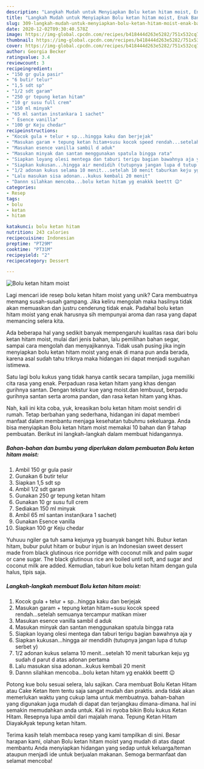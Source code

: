```yaml
---
description: "Langkah Mudah untuk Menyiapkan Bolu ketan hitam moist, Enak Banget"
title: "Langkah Mudah untuk Menyiapkan Bolu ketan hitam moist, Enak Banget"
slug: 309-langkah-mudah-untuk-menyiapkan-bolu-ketan-hitam-moist-enak-banget
date: 2020-12-02T09:30:40.578Z
image: https://img-global.cpcdn.com/recipes/b418444d263e5282/751x532cq70/bolu-ketan-hitam-moist-foto-resep-utama.jpg
thumbnail: https://img-global.cpcdn.com/recipes/b418444d263e5282/751x532cq70/bolu-ketan-hitam-moist-foto-resep-utama.jpg
cover: https://img-global.cpcdn.com/recipes/b418444d263e5282/751x532cq70/bolu-ketan-hitam-moist-foto-resep-utama.jpg
author: Georgia Becker
ratingvalue: 3.4
reviewcount: 3
recipeingredient:
- "150 gr gula pasir"
- "6 butir telur"
- "1,5 sdt sp"
- "1/2 sdt garam"
- "250 gr tepung ketan hitam"
- "10 gr susu full crem"
- "150 ml minyak"
- "65 ml santan instankara 1 sachet"
- " Esence vanilla"
- "100 gr Keju chedar"
recipeinstructions:
- "Kocok gula + telur + sp...hingga kaku dan berjejak"
- "Masukan garam + tepung ketan hitam+susu kocok speed rendah...setelah semuanya tercampur matikan mixer"
- "Masukan esence vanilla sambil d aduk"
- "Masukan minyak dan santan menggunakan spatula bingga rata"
- "Siapkan loyang olesi mentega dan taburi terigu bagian bawahnya aja y"
- "Siapkan kukusan...hingga air mendidih (tutupnya jangan lupa d tutup serbet y)"
- "1/2 adonan kukus selama 10 menit...setelah 10 menit taburkan keju yg sudah d parut d atas adonan pertama"
- "Lalu masukan sisa adonan...kukus kembali 20 menit"
- "Dannn silahkan mencoba...bolu ketan hitam yg enakkk beettt 😉"
categories:
- Resep
tags:
- bolu
- ketan
- hitam

katakunci: bolu ketan hitam 
nutrition: 243 calories
recipecuisine: Indonesian
preptime: "PT29M"
cooktime: "PT31M"
recipeyield: "2"
recipecategory: Dessert

---
```



![Bolu ketan hitam moist](https://img-global.cpcdn.com/recipes/b418444d263e5282/751x532cq70/bolu-ketan-hitam-moist-foto-resep-utama.jpg)

Lagi mencari ide resep bolu ketan hitam moist yang unik? Cara membuatnya memang susah-susah gampang. Jika keliru mengolah maka hasilnya tidak akan memuaskan dan justru cenderung tidak enak. Padahal bolu ketan hitam moist yang enak harusnya sih mempunyai aroma dan rasa yang dapat memancing selera kita.

Ada beberapa hal yang sedikit banyak mempengaruhi kualitas rasa dari bolu ketan hitam moist, mulai dari jenis bahan, lalu pemilihan bahan segar, sampai cara mengolah dan menyajikannya. Tidak usah pusing jika ingin menyiapkan bolu ketan hitam moist yang enak di mana pun anda berada, karena asal sudah tahu triknya maka hidangan ini dapat menjadi suguhan istimewa.

Satu lagi bolu kukus yang tidak hanya cantik secara tampilan, juga memiliki cita rasa yang enak. Perpaduan rasa ketan hitam yang khas dengan gurihnya santan. Dengan tekstur kue yang moist.dan lembuuut, berpadu gurihnya santan serta aroma pandan, dan rasa ketan hitam yang khas.


Nah, kali ini kita coba, yuk, kreasikan bolu ketan hitam moist sendiri di rumah. Tetap berbahan yang sederhana, hidangan ini dapat memberi manfaat dalam membantu menjaga kesehatan tubuhmu sekeluarga. Anda bisa menyiapkan Bolu ketan hitam moist memakai 10 bahan dan 9 tahap pembuatan. Berikut ini langkah-langkah dalam membuat hidangannya.

<!--inarticleads1-->

##### Bahan-bahan dan bumbu yang diperlukan dalam pembuatan Bolu ketan hitam moist:

1. Ambil 150 gr gula pasir
1. Gunakan 6 butir telur
1. Siapkan 1,5 sdt sp
1. Ambil 1/2 sdt garam
1. Gunakan 250 gr tepung ketan hitam
1. Gunakan 10 gr susu full crem
1. Sediakan 150 ml minyak
1. Ambil 65 ml santan instan(kara 1 sachet)
1. Gunakan  Esence vanilla
1. Siapkan 100 gr Keju chedar


Yuhuuu ngiler ga tuh sama kejunya yg buanyak banget hihi. Bubur ketan hitam, bubur pulut hitam or bubur injun is an Indonesian sweet dessert made from black glutinous rice porridge with coconut milk and palm sugar or cane sugar. The black glutinous rice are boiled until soft, and sugar and coconut milk are added. Kemudian, taburi kue bolu ketan hitam dengan gula halus, tipis saja. 

<!--inarticleads2-->

##### Langkah-langkah membuat Bolu ketan hitam moist:

1. Kocok gula + telur + sp...hingga kaku dan berjejak
1. Masukan garam + tepung ketan hitam+susu kocok speed rendah...setelah semuanya tercampur matikan mixer
1. Masukan esence vanilla sambil d aduk
1. Masukan minyak dan santan menggunakan spatula bingga rata
1. Siapkan loyang olesi mentega dan taburi terigu bagian bawahnya aja y
1. Siapkan kukusan...hingga air mendidih (tutupnya jangan lupa d tutup serbet y)
1. 1/2 adonan kukus selama 10 menit...setelah 10 menit taburkan keju yg sudah d parut d atas adonan pertama
1. Lalu masukan sisa adonan...kukus kembali 20 menit
1. Dannn silahkan mencoba...bolu ketan hitam yg enakkk beettt 😉


Potong kue bolu sesuai selera, lalu sajikan. Cara membuat Bolu Ketan Hitam atau Cake Ketan Item tentu saja sangat mudah dan praktis. anda tidak akan memerlukan waktu yang cukup lama untuk membuatnya. bahan-bahan yang digunakan juga mudah di dapat dan terjangkau dimana-dimana. hal ini semakin memudahkan anda untuk. Kali ini nyoba bikin Bolu kukus Ketan Hitam. Resepnya lupa ambil dari majalah mana. Tepung Ketan Hitam DiayakAyak tepung ketan hitam. 

Terima kasih telah membaca resep yang kami tampilkan di sini. Besar harapan kami, olahan Bolu ketan hitam moist yang mudah di atas dapat membantu Anda menyiapkan hidangan yang sedap untuk keluarga/teman ataupun menjadi ide untuk berjualan makanan. Semoga bermanfaat dan selamat mencoba!
